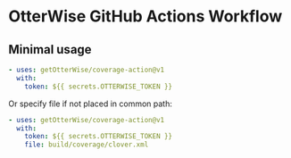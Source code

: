 # OtterWise GitHub Actions Workflow

## Minimal usage

```yaml
- uses: getOtterWise/coverage-action@v1
  with:
    token: ${{ secrets.OTTERWISE_TOKEN }}
```

Or specify file if not placed in common path:

```yaml
- uses: getOtterWise/coverage-action@v1
  with:
    token: ${{ secrets.OTTERWISE_TOKEN }}
    file: build/coverage/clover.xml
```
